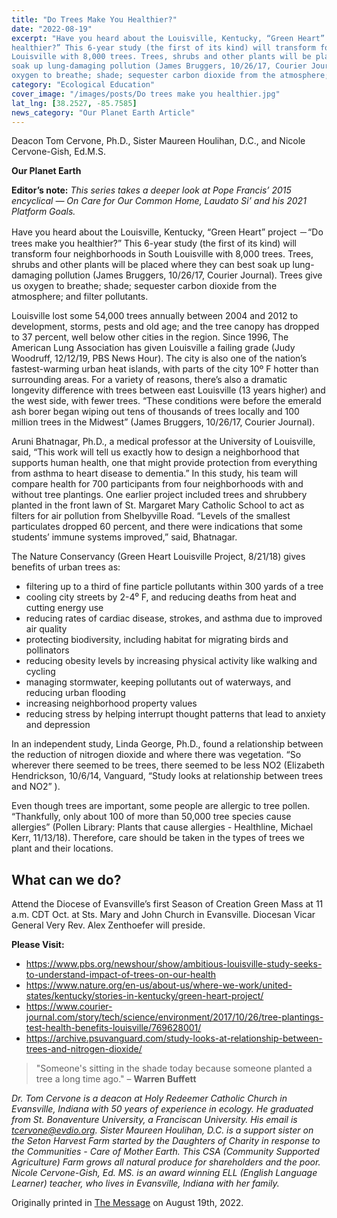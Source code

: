 ```yaml
---
title: "Do Trees Make You Healthier?"
date: "2022-08-19"
excerpt: "Have you heard about the Louisville, Kentucky, “Green Heart” project －“Do trees make you
healthier?” This 6-year study (the first of its kind) will transform four neighborhoods in South
Louisville with 8,000 trees. Trees, shrubs and other plants will be placed where they can best
soak up lung-damaging pollution (James Bruggers, 10/26/17, Courier Journal). Trees give us
oxygen to breathe; shade; sequester carbon dioxide from the atmosphere; and filter pollutants."
category: "Ecological Education"
cover_image: "/images/posts/Do trees make you healthier.jpg"
lat_lng: [38.2527, -85.7585]
news_category: "Our Planet Earth Article"
---
```


Deacon Tom Cervone, Ph.D., Sister Maureen Houlihan, D.C., and Nicole Cervone-Gish, Ed.M.S.

**Our Planet Earth**

**Editor’s note:**
_This series takes a deeper look at Pope Francis’ 2015 encyclical ― On Care for Our Common
Home, Laudato Si’ and his 2021 Platform Goals._

Have you heard about the Louisville, Kentucky, “Green Heart” project －“Do trees make you
healthier?” This 6-year study (the first of its kind) will transform four neighborhoods in South
Louisville with 8,000 trees. Trees, shrubs and other plants will be placed where they can best
soak up lung-damaging pollution (James Bruggers, 10/26/17, Courier Journal). Trees give us
oxygen to breathe; shade; sequester carbon dioxide from the atmosphere; and filter pollutants.

Louisville lost some 54,000 trees annually between 2004 and 2012 to development, storms, pests
and old age; and the tree canopy has dropped to 37 percent, well below other cities in the region.
Since 1996, The American Lung Association has given Louisville a failing grade (Judy
Woodruff, 12/12/19, PBS News Hour). The city is also one of the nation’s fastest-warming urban
heat islands, with parts of the city 10º F hotter than surrounding areas. For a variety of reasons,
there’s also a dramatic longevity difference with trees between east Louisville (13 years higher)
and the west side, with fewer trees. “These conditions were before the emerald ash borer began
wiping out tens of thousands of trees locally and 100 million trees in the Midwest” (James
Bruggers, 10/26/17, Courier Journal).

Aruni Bhatnagar, Ph.D., a medical professor at the University of Louisville, said, “This work
will tell us exactly how to design a neighborhood that supports human health, one that might
provide protection from everything from asthma to heart disease to dementia.” In this study, his
team will compare health for 700 participants from four neighborhoods with and without tree
plantings. One earlier project included trees and shrubbery planted in the front lawn of St.
Margaret Mary Catholic School to act as filters for air pollution from Shelbyville Road. “Levels
of the smallest particulates dropped 60 percent, and there were indications that some students’
immune systems improved,” said, Bhatnagar.

The Nature Conservancy (Green Heart Louisville Project, 8/21/18) gives benefits of urban trees
as:

- filtering up to a third of fine particle pollutants within 300 yards of a tree
- cooling city streets by 2-4⁰ F, and reducing deaths from heat and cutting energy use
- reducing rates of cardiac disease, strokes, and asthma due to improved air quality
- protecting biodiversity, including habitat for migrating birds and pollinators
- reducing obesity levels by increasing physical activity like walking and cycling
- managing stormwater, keeping pollutants out of waterways, and reducing urban flooding
- increasing neighborhood property values
- reducing stress by helping interrupt thought patterns that lead to anxiety and depression

In an independent study, Linda George, Ph.D., found a relationship between the reduction of
nitrogen dioxide and where there was vegetation. “So wherever there seemed to be trees, there
seemed to be less NO2 (Elizabeth Hendrickson, 10/6/14, Vanguard, “Study looks at relationship
between trees and NO2” ).

Even though trees are important, some people are allergic to tree pollen. “Thankfully, only about
100 of more than 50,000 tree species cause allergies” (Pollen Library: Plants that cause allergies
\- Healthline, Michael Kerr, 11/13/18). Therefore, care should be taken in the types of trees we
plant and their locations.

## What can we do?

Attend the Diocese of Evansville’s first Season of Creation Green Mass at 11 a.m. CDT Oct. at
Sts. Mary and John Church in Evansville. Diocesan Vicar General Very Rev. Alex Zenthoefer
will preside.

**Please Visit:**

- https://www.pbs.org/newshour/show/ambitious-louisville-study-seeks-to-understand-impact-of-trees-on-our-health
- https://www.nature.org/en-us/about-us/where-we-work/united-states/kentucky/stories-in-kentucky/green-heart-project/
- https://www.courier-journal.com/story/tech/science/environment/2017/10/26/tree-plantings-test-health-benefits-louisville/769628001/
- https://archive.psuvanguard.com/study-looks-at-relationship-between-trees-and-nitrogen-dioxide/

> &quot;Someone&#39;s sitting in the shade today because someone planted a tree a long time ago.&quot;
> – **Warren Buffett**

_Dr. Tom Cervone is a deacon at Holy Redeemer Catholic Church in Evansville, Indiana with 50
years of experience in ecology. He graduated from St. Bonaventure University, a Franciscan
University. His email is tcervone@evdio.org. Sister Maureen Houlihan, D.C. is a support sister
on the Seton Harvest Farm started by the Daughters of Charity in response to the Communities -
Care of Mother Earth. This CSA (Community Supported Agriculture) Farm grows all natural
produce for shareholders and the poor. Nicole Cervone-Gish, Ed. MS. is an award winning ELL
(English Language Learner) teacher, who lives in Evansville, Indiana with her family._

Originally printed in [The Message](https://evdiomessage.org/) on August 19th, 2022.
